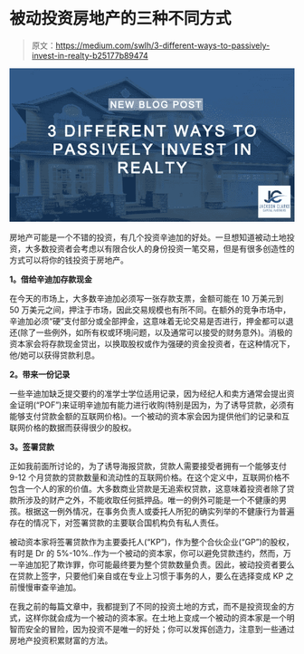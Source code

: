 # 被动投资房地产的三种不同方式

> 原文：<https://medium.com/swlh/3-different-ways-to-passively-invest-in-realty-b25177b89474>

![](img/93c340883f55c3fdd997a616314f127b.png)

房地产可能是一个不错的投资，有几个投资辛迪加的好处。一旦想知道被动土地投资，大多数投资者会考虑以有限合伙人的身份投资一笔交易，但是有很多创造性的方式可以将你的钱投资于房地产。

**1。借给辛迪加存款现金**

在今天的市场上，大多数辛迪加必须写一张存款支票，金额可能在 10 万美元到 50 万美元之间，押注于市场，因此交易规模也有所不同。在额外的竞争市场中，辛迪加必须“硬”支付部分或全部押金，这意味着无论交易是否进行，押金都可以退还(除了一些例外，如所有权或环境问题，以及通常可以接受的财务意外)。消极的资本家会将存款现金贷出，以换取股权或作为强硬的资金投资者，在这种情况下，他/她可以获得贷款利息。

**2。带来一份记录**

一些辛迪加缺乏提交要约的准学士学位适用记录，因为经纪人和卖方通常会提出资金证明(“POF”)来证明辛迪加有能力进行收购(特别是因为，为了诱导贷款，必须有能够支付贷款金额的互联网价格)。一个被动的资本家会因为提供他们的记录和互联网价格的数据而获得很少的股权。

**3。签署贷款**

正如我前面所讨论的，为了诱导海报贷款，贷款人需要接受者拥有一个能够支付 9-12 个月贷款的贷款数量和流动性的互联网价格。在这个定义中，互联网价格不包含一个人的家的价值。大多数商业贷款是无追索权贷款，这意味着投资者除了贷款所涉及的财产之外，不能收取任何抵押品。唯一的例外可能是一个不健康的男孩。根据这一例外情况，在事务负责人或委托人所犯的确实列举的不健康行为普遍存在的情况下，对签署贷款的主要联合国机构负有私人责任。

被动资本家将签署贷款作为主要委托人(“KP”)，作为整个合伙企业(“GP”)的股权，有时是 Dr 的 5%-10%..作为一个被动的资本家，你可以避免贷款违约，然而，万一辛迪加犯了欺诈罪，你可能最终要为整个贷款数量负责。因此，被动投资者要么在贷款上签字，只要他们亲自或在专业上习惯于事务的人，要么在选择变成 KP 之前慢慢审查辛迪加。

在我之前的每篇文章中，我都提到了不同的投资土地的方式，而不是投资现金的方式，这样你就会成为一个被动的资本家。在土地上变成一个被动的资本家是一个明智而安全的冒险，因为投资不是唯一的好处；你可以发挥创造力，注意到一些通过房地产投资积累财富的方法。